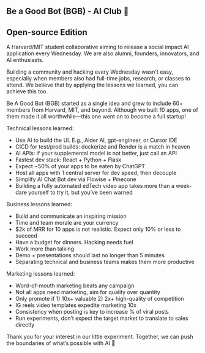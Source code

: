 ## Be a Good Bot (BGB) - AI Club 👋 
## Open-source Edition

A Harvard/MIT student collaborative aiming to release a social impact AI application every Wednesday. We are also alumni, founders, innovators, and AI enthusiasts. 


Building a community and hacking every Wednesday wasn't easy, especially when members also had full-time jobs, research, or classes to attend. We believe that by applying the lessons we learned, you can achieve this too.

Be A Good Bot (BGB) started as a single idea and grew to include 60+ members from Harvard, MIT, and beyond. Although we built 10 apps, one of them made it all worthwhile—this one went on to become a full startup!

Technical lessons learned:
- Use AI to build the UI. E.g., Aider AI, gpt-engineer, or Cursor IDE
- CICD for test/prod builds: dockerize and Render is a match in heaven
- AI APIs: if your supplemental model is not better, just call an API
- Fastest dev stack: React + Python + Flask
- Expect ~50% of your apps to be eaten by ChatGPT
- Host all apps with 1 central server for dev speed, then decouple
- Simplify AI Chat Bot dev via Flowise + Pinecone
- Building a fully automated edTech video app takes more than a week- dare yourself to try it, but you’ve been warned

Business lessons learned:
- Build and communicate an inspiring mission
- Time and team morale are your currency
- $2k of MRR for 10 apps is not realistic. Expect only 10% or less to succeed 
- Have a budget for dinners. Hacking needs fuel 
- Work more than talking
- Demo + presentations should last no longer than 5 minutes
- Separating technical and business teams makes them more productive

Marketing lessons learned:
- Word-of-mouth marketing beats any campaign
- Not all apps need marketing, aim for quality over quantity
- Only promote if 1) 10x+ valuable 2) 2x+ high-quality of competition
- IG reels video templates expedite marketing 10x
- Consistency when posting is key to increase % of viral posts
- Run experiments, don’t expect the target market to translate to sales directly

Thank you for your interest in our little experiment. Together, we can push the boundaries of what’s possible with AI 🚀
